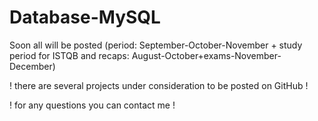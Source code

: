 # Database-MySQL
Soon all will be posted (period: September-October-November + study period for ISTQB and recaps: August-October+exams-November-December) 

! there are several projects under consideration to be posted on GitHub !
 
! for any questions you can contact me ! 
